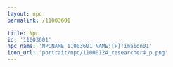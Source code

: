 ```yaml
---
layout: npc
permalink: /11003601

title: Npc
id: '11003601'
npc_name: 'NPCNAME_11003601_NAME:[F]Timaion01'
icon_url: 'portrait/npc/11000124_researcher4_p.png'
---
```

